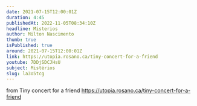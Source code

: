 ```yaml
---
date: 2021-07-15T12:00:01Z
duration: 4:45
publishedAt: 2022-11-05T08:34:10Z
headline: Misterios
author: Milton Nascimento
thumb: true
isPublished: true
around: 2021-07-15T12:00:01Z
link: https://utopia.rosano.ca/tiny-concert-for-a-friend
youtube: 7DDjSDCJHsU
subject: Mistérios
slug: la3o5tcg
---
```

from Tiny concert for a friend https://utopia.rosano.ca/tiny-concert-for-a-friend
